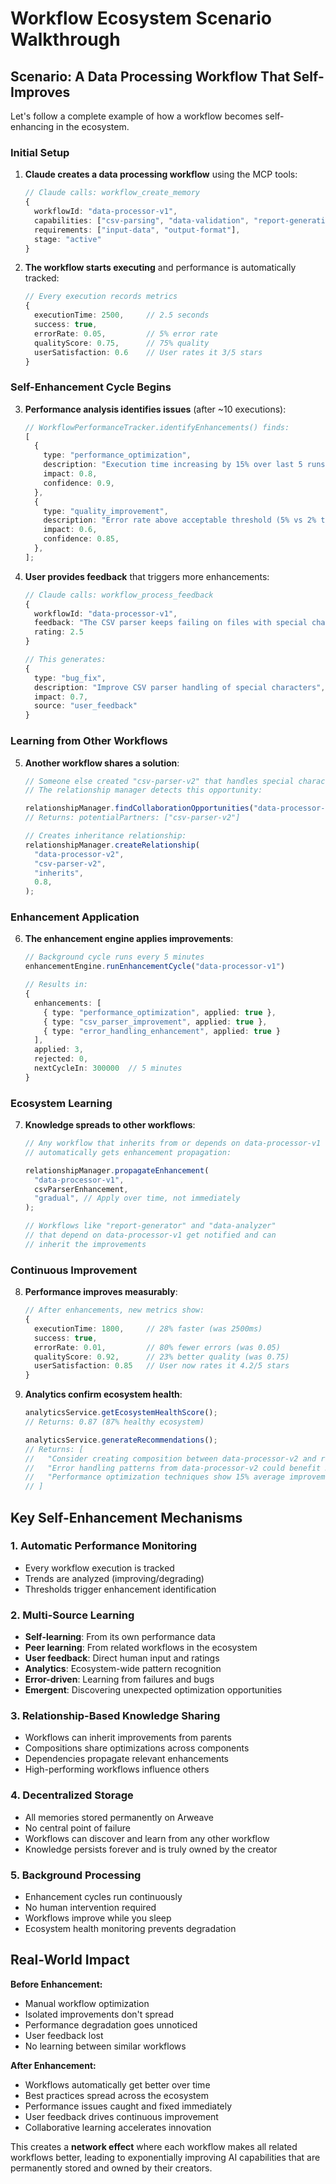 # Workflow Ecosystem Scenario Walkthrough

## Scenario: A Data Processing Workflow That Self-Improves

Let's follow a complete example of how a workflow becomes self-enhancing in the ecosystem.

### Initial Setup

1. **Claude creates a data processing workflow** using the MCP tools:

   ```typescript
   // Claude calls: workflow_create_memory
   {
     workflowId: "data-processor-v1",
     capabilities: ["csv-parsing", "data-validation", "report-generation"],
     requirements: ["input-data", "output-format"],
     stage: "active"
   }
   ```

2. **The workflow starts executing** and performance is automatically tracked:
   ```typescript
   // Every execution records metrics
   {
     executionTime: 2500,     // 2.5 seconds
     success: true,
     errorRate: 0.05,         // 5% error rate
     qualityScore: 0.75,      // 75% quality
     userSatisfaction: 0.6    // User rates it 3/5 stars
   }
   ```

### Self-Enhancement Cycle Begins

3. **Performance analysis identifies issues** (after ~10 executions):

   ```typescript
   // WorkflowPerformanceTracker.identifyEnhancements() finds:
   [
     {
       type: "performance_optimization",
       description: "Execution time increasing by 15% over last 5 runs",
       impact: 0.8,
       confidence: 0.9,
     },
     {
       type: "quality_improvement",
       description: "Error rate above acceptable threshold (5% vs 2% target)",
       impact: 0.6,
       confidence: 0.85,
     },
   ];
   ```

4. **User provides feedback** that triggers more enhancements:

   ```typescript
   // Claude calls: workflow_process_feedback
   {
     workflowId: "data-processor-v1",
     feedback: "The CSV parser keeps failing on files with special characters",
     rating: 2.5
   }

   // This generates:
   {
     type: "bug_fix",
     description: "Improve CSV parser handling of special characters",
     impact: 0.7,
     source: "user_feedback"
   }
   ```

### Learning from Other Workflows

5. **Another workflow shares a solution**:

   ```typescript
   // Someone else created "csv-parser-v2" that handles special characters well
   // The relationship manager detects this opportunity:

   relationshipManager.findCollaborationOpportunities("data-processor-v1");
   // Returns: potentialPartners: ["csv-parser-v2"]

   // Creates inheritance relationship:
   relationshipManager.createRelationship(
     "data-processor-v2",
     "csv-parser-v2",
     "inherits",
     0.8,
   );
   ```

### Enhancement Application

6. **The enhancement engine applies improvements**:

   ```typescript
   // Background cycle runs every 5 minutes
   enhancementEngine.runEnhancementCycle("data-processor-v1")

   // Results in:
   {
     enhancements: [
       { type: "performance_optimization", applied: true },
       { type: "csv_parser_improvement", applied: true },
       { type: "error_handling_enhancement", applied: true }
     ],
     applied: 3,
     rejected: 0,
     nextCycleIn: 300000  // 5 minutes
   }
   ```

### Ecosystem Learning

7. **Knowledge spreads to other workflows**:

   ```typescript
   // Any workflow that inherits from or depends on data-processor-v1
   // automatically gets enhancement propagation:

   relationshipManager.propagateEnhancement(
     "data-processor-v1",
     csvParserEnhancement,
     "gradual", // Apply over time, not immediately
   );

   // Workflows like "report-generator" and "data-analyzer"
   // that depend on data-processor-v1 get notified and can
   // inherit the improvements
   ```

### Continuous Improvement

8. **Performance improves measurably**:

   ```typescript
   // After enhancements, new metrics show:
   {
     executionTime: 1800,     // 28% faster (was 2500ms)
     success: true,
     errorRate: 0.01,         // 80% fewer errors (was 0.05)
     qualityScore: 0.92,      // 23% better quality (was 0.75)
     userSatisfaction: 0.85   // User now rates it 4.2/5 stars
   }
   ```

9. **Analytics confirm ecosystem health**:

   ```typescript
   analyticsService.getEcosystemHealthScore();
   // Returns: 0.87 (87% healthy ecosystem)

   analyticsService.generateRecommendations();
   // Returns: [
   //   "Consider creating composition between data-processor-v2 and report-generator",
   //   "Error handling patterns from data-processor-v2 could benefit 3 other workflows",
   //   "Performance optimization techniques show 15% average improvement across ecosystem"
   // ]
   ```

## Key Self-Enhancement Mechanisms

### 1. **Automatic Performance Monitoring**

- Every workflow execution is tracked
- Trends are analyzed (improving/degrading)
- Thresholds trigger enhancement identification

### 2. **Multi-Source Learning**

- **Self-learning**: From its own performance data
- **Peer learning**: From related workflows in the ecosystem
- **User feedback**: Direct human input and ratings
- **Analytics**: Ecosystem-wide pattern recognition
- **Error-driven**: Learning from failures and bugs
- **Emergent**: Discovering unexpected optimization opportunities

### 3. **Relationship-Based Knowledge Sharing**

- Workflows can inherit improvements from parents
- Compositions share optimizations across components
- Dependencies propagate relevant enhancements
- High-performing workflows influence others

### 4. **Decentralized Storage**

- All memories stored permanently on Arweave
- No central point of failure
- Workflows can discover and learn from any other workflow
- Knowledge persists forever and is truly owned by the creator

### 5. **Background Processing**

- Enhancement cycles run continuously
- No human intervention required
- Workflows improve while you sleep
- Ecosystem health monitoring prevents degradation

## Real-World Impact

**Before Enhancement:**

- Manual workflow optimization
- Isolated improvements don't spread
- Performance degradation goes unnoticed
- User feedback lost
- No learning between similar workflows

**After Enhancement:**

- Workflows automatically get better over time
- Best practices spread across the ecosystem
- Performance issues caught and fixed immediately
- User feedback drives continuous improvement
- Collaborative learning accelerates innovation

This creates a **network effect** where each workflow makes all related workflows better, leading to exponentially improving AI capabilities that are permanently stored and owned by their creators.
